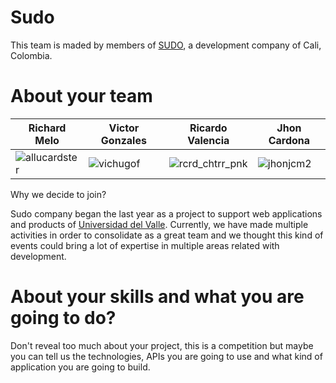 Sudo
================

This team is maded by members of [SUDO](http://sudo.com.co/), a development company of Cali, Colombia.

About your team
===========================

| Richard Melo | Victor Gonzales | Ricardo Valencia | Jhon Cardona
|--- |--- |--- |---
| ![allucardster](https://pbs.twimg.com/profile_images/433714352076505088/_WZvHj-f_200x200.jpeg) | ![vichugof](https://pbs.twimg.com/profile_images/1272383602/vichugof_200x200.jpeg) | ![rcrd_chtrr_pnk](https://pbs.twimg.com/profile_images/480115325493448704/9I4-UWgm_200x200.jpeg) | ![jhonjcm2](https://pbs.twimg.com/profile_images/394689261/n676082733_426201_8271_200x200.jpg) |

Why we decide to join?

Sudo company began the last year as a project to support web applications and products of [Universidad del Valle](http://www.univalle.edu.co/). Currently, we have made multiple activities in order to consolidate as a great team and we thought this kind of events could bring a lot of expertise in multiple areas related with development.

About your skills and what you are going to do?
=======
Don't reveal too much about your project, this is a competition but maybe
you can tell us the technologies, APIs you are going to use and what kind
of application you are going to build.
